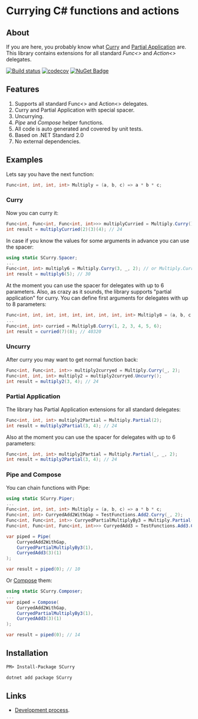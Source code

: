 # Currying C# functions and actions

## About

If you are here, you probably know what [Curry](https://en.wikipedia.org/wiki/Currying) and [Partial Application](https://en.wikipedia.org/wiki/Partial_application) are. This library contains extensions for all standard *Func<>* and *Action<>* delegates.

[![Build status](https://ci.appveyor.com/api/projects/status/2ppb58d9a8gmvdfw/branch/master?svg=true)](https://ci.appveyor.com/project/sgaliamov/scurry/branch/master)
[![codecov](https://codecov.io/gh/sgaliamov/scurry/branch/master/graph/badge.svg)](https://codecov.io/gh/sgaliamov/scurry)
[![NuGet Badge](https://buildstats.info/nuget/scurry)](https://www.nuget.org/packages/scurry/)

## Features

1. Supports all standard Func<> and Action<> delegates.
1. Curry and Partial Application with special spacer.
1. Uncurrying.
1. *Pipe* and *Compose* helper functions.
1. All code is auto generated and covered by unit tests.
1. Based on .NET Standard 2.0
1. No external dependencies.

## Examples

Lets say you have the next function:

``` c#
Func<int, int, int, int> Multiply = (a, b, c) => a * b * c;
```

### Curry

Now you can curry it:

``` c#
Func<int, Func<int, Func<int, int>>> multiplyCurried = Multiply.Curry();
int result = multiplyCurried(2)(3)(4); // 24
```

In case if you know the values for some arguments in advance you can use the spacer:

``` c#
using static SCurry.Spacer;
...
Func<int, int> multiply6 = Multiply.Curry(3, _, 2); // or Multiply.Curry(_, _, 6) or or Multiply.Curry(_, 6)
int result = multiply6(5); // 30
```

At the moment you can use the spacer for delegates with up to 6 parameters. Also, as crazy as it sounds, the library supports "partial application" for curry. You can define first arguments for delegates with up to 8 parameters:

``` c#
Func<int, int, int, int, int, int, int, int, int> Multiply8 = (a, b, c, d, e, f, g, h) => a * b * c * d * e * f * g * h;
...
Func<int, int> curried = Multiply8.Curry(1, 2, 3, 4, 5, 6);
int result = curried(7)(8); // 40320
```

### Uncurry

After curry you may want to get normal function back:

``` c#
Func<int, Func<int, int>> multiply2curryed = Multiply.Curry(_, 2);
Func<int, int, int> multiply2 = multiply2curryed.Uncurry();
int result = multiply2(3, 4); // 24
```

### Partial Application

The library has Partial Application extensions for all standard delegates:

``` c#
Func<int, int, int> multiply2Partial = Multiply.Partial(2);
int result = multiply2Partial(3, 4); // 24
```

Also at the moment you can use the spacer for delegates with up to 6 parameters:

``` c#
Func<int, int, int> multiply2Partial = Multiply.Partial(_, _, 2);
int result = multiply2Partial(3, 4); // 24
```

### Pipe and Compose

You can chain functions with Pipe:

``` c#
using static SCurry.Piper;
...
Func<int, int, int, int> Multiply = (a, b, c) => a * b * c;
Func<int, int> CurryedAdd2WithGap = TestFunctions.Add2.Curry(_, 2);
Func<int, Func<int, int>> CurryedPartialMultiplyBy3 = Multiply.Partial(_, _, 3).Curry();
Func<int, Func<int, Func<int, int>>> CurryedAdd3 = TestFunctions.Add3.Curry();

var piped = Pipe(
    CurryedAdd2WithGap,
    CurryedPartialMultiplyBy3(1),
    CurryedAdd3(3)(1)
);

var result = piped(0); // 10
```

Or [Compose](https://en.wikipedia.org/wiki/Function_composition) them:

``` c#
using static SCurry.Composer;
...
var piped = Compose(
    CurryedAdd2WithGap,
    CurryedPartialMultiplyBy3(1),
    CurryedAdd3(3)(1)
);

var result = piped(0); // 14
```

## Installation

``` ps
PM> Install-Package SCurry
```

``` cmd
dotnet add package SCurry
```

## Links

* [Development process](./process.md).
